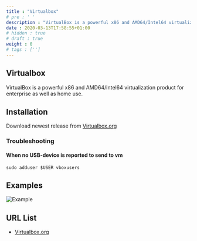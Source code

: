 ```yaml
---
title : "Virtualbox"
# pre : ' '
description : "VirtualBox is a powerful x86 and AMD64/Intel64 virtualization product for enterprise as well as home use."
date : 2020-03-13T17:58:55+01:00
# hidden : true
# draft : true
weight : 0
# tags : ['']
---
```


## Virtualbox

VirtualBox is a powerful x86 and AMD64/Intel64 virtualization product for enterprise as well as home use.

## Installation

Download newest release from [Virtualbox.org](https://www.virtualbox.org/wiki/Downloads)

### Troubleshooting

#### When no USB-device is reported to send to vm

```plain
sudo adduser $USER vboxusers
```

## Examples

![Example](images/example.png)

## URL List

* [Virtualbox.org](https://www.virtualbox.org/)
